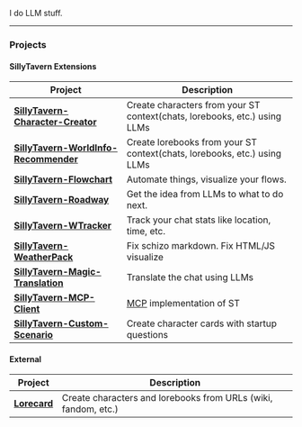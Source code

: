I do LLM stuff.

---

### Projects

#### SillyTavern Extensions

| Project                                                                              | Description                                                                                                                                                                                                    |
| ------------------------------------------------------------------------------------ | -------------------------------------------------------------------------------------------------------------------------------------------------------------------------------------------------------------- |
| **[SillyTavern-Character-Creator](https://github.com/bmen25124/SillyTavern-Character-Creator)** | Create characters from your ST context(chats, lorebooks, etc.) using LLMs  |
| **[SillyTavern-WorldInfo-Recommender](https://github.com/bmen25124/SillyTavern-WorldInfo-Recommender)** | Create lorebooks from your ST context(chats, lorebooks, etc.) using LLMs |
| **[SillyTavern-Flowchart](https://github.com/bmen25124/SillyTavern-Flowchart)** | Automate things, visualize your flows. |
| **[SillyTavern-Roadway](https://github.com/bmen25124/SillyTavern-Roadway)** | Get the idea from LLMs to what to do next. |
| **[SillyTavern-WTracker](https://github.com/bmen25124/SillyTavern-WTracker)** | Track your chat stats like location, time, etc. |
| **[SillyTavern-WeatherPack](https://github.com/bmen25124/SillyTavern-WeatherPack)** | Fix schizo markdown. Fix HTML/JS visualize |
| **[SillyTavern-Magic-Translation](https://github.com/bmen25124/SillyTavern-Magic-Translation)** | Translate the chat using LLMs |
| **[SillyTavern-MCP-Client](https://github.com/bmen25124/SillyTavern-MCP-Client)** | [MCP](https://modelcontextprotocol.io/docs/getting-started/intro) implementation of ST |
| **[SillyTavern-Custom-Scenario](https://github.com/bmen25124/SillyTavern-Custom-Scenario)** | Create character cards with startup questions |

#### External

| Project                                                                              | Description                                                                                                                                                                                                    |
| ------------------------------------------------------------------------------------ | -------------------------------------------------------------------------------------------------------------------------------------------------------------------------------------------------------------- |
| **[Lorecard](https://github.com/bmen25124/lorecard)** | Create characters and lorebooks from URLs (wiki, fandom, etc.) |
